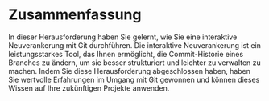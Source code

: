 # Zusammenfassung

In dieser Herausforderung haben Sie gelernt, wie Sie eine interaktive Neuverankerung mit Git durchführen. Die interaktive Neuverankerung ist ein leistungsstarkes Tool, das Ihnen ermöglicht, die Commit-Historie eines Branches zu ändern, um sie besser strukturiert und leichter zu verwalten zu machen. Indem Sie diese Herausforderung abgeschlossen haben, haben Sie wertvolle Erfahrungen im Umgang mit Git gewonnen und können dieses Wissen auf Ihre zukünftigen Projekte anwenden.
